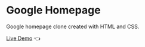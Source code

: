 # Google Homepage

Google homepage clone created with HTML and CSS.

[Live Demo](https://) :point_left:

